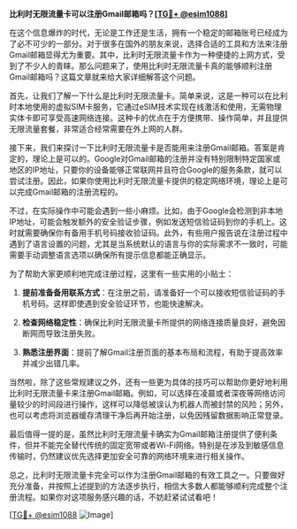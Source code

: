 **比利时无限流量卡可以注册Gmail邮箱吗？[[TG💪+ @esim1088](https://t.me/s/esim1088)]**

在这个信息爆炸的时代，无论是工作还是生活，拥有一个稳定的邮箱账号已经成为了必不可少的一部分。对于很多在国外的朋友来说，选择合适的工具和方法来注册Gmail邮箱显得尤为重要。其中，比利时无限流量卡作为一种便捷的上网方式，受到了不少人的青睐。那么问题来了，使用比利时无限流量卡真的能够顺利注册Gmail邮箱吗？这篇文章就来给大家详细解答这个问题。

首先，让我们了解一下什么是比利时无限流量卡。简单来说，这是一种可以在比利时本地使用的虚拟SIM卡服务，它通过eSIM技术实现在线激活和使用，无需物理实体卡即可享受高速网络连接。这种卡的优点在于方便携带、操作简单，并且提供无限流量套餐，非常适合经常需要在外上网的人群。

接下来，我们来探讨一下比利时无限流量卡是否能用来注册Gmail邮箱。答案是肯定的，理论上是可以的。Google对Gmail邮箱的注册并没有特别限制特定国家或地区的IP地址，只要你的设备能够正常联网并且符合Google的服务条款，就可以尝试注册。因此，如果你使用比利时无限流量卡提供的稳定网络环境，理论上是可以完成Gmail邮箱的注册流程的。

不过，在实际操作中可能会遇到一些小麻烦。比如，由于Google会检测到非本地IP地址，可能会触发额外的安全验证步骤，例如发送短信验证码到你的手机上。这时就需要确保你有备用手机号码接收验证码。此外，有些用户报告说在注册过程中遇到了语言设置的问题，尤其是当系统默认的语言与你的实际需求不一致时，可能需要手动调整语言选项以确保所有提示信息都能正确显示。

为了帮助大家更顺利地完成注册过程，这里有一些实用的小贴士：

1. **提前准备备用联系方式**：在注册之前，请准备好一个可以接收短信验证码的手机号码。这样即使遇到安全验证环节，也能快速解决。
   
2. **检查网络稳定性**：确保比利时无限流量卡所提供的网络连接质量良好，避免因断网而导致注册失败。
   
3. **熟悉注册界面**：提前了解Gmail注册页面的基本布局和流程，有助于提高效率并减少出错几率。

当然啦，除了这些常规建议之外，还有一些更为具体的技巧可以帮助你更好地利用比利时无限流量卡来注册Gmail邮箱。例如，可以选择在凌晨或者深夜等网络访问量较少的时间段进行操作，这样可以降低被误认为机器人而被封禁的风险；另外，也可以考虑将浏览器缓存清理干净后再开始注册，以免因残留数据影响正常登录。

最后值得一提的是，虽然比利时无限流量卡确实为Gmail邮箱注册提供了便利条件，但并不能完全替代传统的固定宽带或者Wi-Fi网络。特别是在涉及到敏感信息传输时，仍然建议优先选择更加安全可靠的网络环境来进行相关操作。

总之，比利时无限流量卡完全可以作为注册Gmail邮箱的有效工具之一。只要做好充分准备，并按照上述提到的方法逐步执行，相信大多数人都能够顺利完成整个注册流程。如果你对这项服务感兴趣的话，不妨赶紧试试看吧！

[[TG💪+ @esim1088](https://t.me/s/esim1088) ![Image](https://i.postimg.cc/4NQfJmqS/Snipaste-2025-05-13-00-14-12.png)]